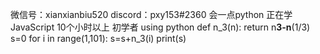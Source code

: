 微信号：xianxianbiu520
discord：pxy153#2360
会一点python 正在学JavaScript
10个小时以上
初学者
using python
def n_3(n):
    return n**3-n**(1/3)
s=0
for i in range(1,101):
    s=s+n_3(i)
print(s)
